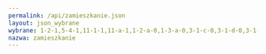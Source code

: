 ```yaml
---
permalink: /api/zamieszkanie.json
layout: json_wybrane
wybrane: 1-2-1,5-4-1,11-1-1,11-a-1,1-2-a-0,1-3-a-0,3-1-c-0,3-1-d-0,3-1-e-0,3-1-f-0,3-3-c-0,4-3-g-0,4-5-b-0,5-1-b-0,5-2-a-0,5-3-a-0,6-2-a-0
nazwa: zamieszkanie
---
```

